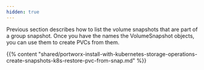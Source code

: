 ```yaml
---
hidden: true
---
```


Previous section describes how to list the volume snapshots that are part of a group snapshot. Once you have the names the VolumeSnapshot objects, you can use them to create PVCs from them.

{{% content "shared/portworx-install-with-kubernetes-storage-operations-create-snapshots-k8s-restore-pvc-from-snap.md" %}}
